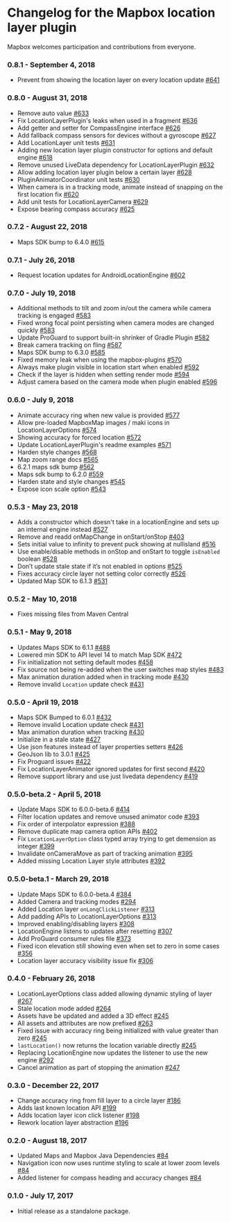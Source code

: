 # Changelog for the Mapbox location layer plugin

Mapbox welcomes participation and contributions from everyone.

### 0.8.1 - September 4, 2018
- Prevent from showing the location layer on every location update [#641](https://github.com/mapbox/mapbox-plugins-android/pull/641)

### 0.8.0 - August 31, 2018
- Remove auto value [#633](https://github.com/mapbox/mapbox-plugins-android/pull/633)
- Fix LocationLayerPlugin's leaks when used in a fragment [#636](https://github.com/mapbox/mapbox-plugins-android/pull/636)
- Add getter and setter for CompassEngine interface [#626](https://github.com/mapbox/mapbox-plugins-android/pull/626)
- Add fallback compass sensors for devices without a gyroscope [#627](https://github.com/mapbox/mapbox-plugins-android/pull/627)
- Add LocationLayer unit tests [#631](https://github.com/mapbox/mapbox-plugins-android/pull/631)
- Adding new location layer plugin constructor for options and default engine [#618](https://github.com/mapbox/mapbox-plugins-android/pull/618)
- Remove unused LiveData dependency for LocationLayerPlugin [#632](https://github.com/mapbox/mapbox-plugins-android/pull/632)
- Allow adding location layer plugin below a certain layer [#628](https://github.com/mapbox/mapbox-plugins-android/pull/628)
- PluginAnimatorCoordinator unit tests [#630](https://github.com/mapbox/mapbox-plugins-android/pull/630)
- When camera is in a tracking mode, animate instead of snapping on the first location fix [#620](https://github.com/mapbox/mapbox-plugins-android/pull/620)
- Add unit tests for LocationLayerCamera [#629](https://github.com/mapbox/mapbox-plugins-android/pull/629)
- Expose bearing compass accuracy [#625](https://github.com/mapbox/mapbox-plugins-android/pull/625)

### 0.7.2 - August 22, 2018
- Maps SDK bump to 6.4.0 [#615](https://github.com/mapbox/mapbox-plugins-android/pull/615)

### 0.7.1 - July 26, 2018
- Request location updates for AndroidLocationEngine [#602](https://github.com/mapbox/mapbox-plugins-android/pull/602)

### 0.7.0 - July 19, 2018
- Additional methods to tilt and zoom in/out the camera while camera tracking is engaged [#583](https://github.com/mapbox/mapbox-plugins-android/pull/583)
- Fixed wrong focal point persisting when camera modes are changed quickly [#583](https://github.com/mapbox/mapbox-plugins-android/pull/583)
- Update ProGuard to support built-in shrinker of Gradle Plugin [#582](https://github.com/mapbox/mapbox-plugins-android/pull/582)
- Break camera tracking on fling [#587](https://github.com/mapbox/mapbox-plugins-android/pull/587)
- Maps SDK bump to 6.3.0 [#585](https://github.com/mapbox/mapbox-plugins-android/pull/585)
- Fixed memory leak when using the mapbox-plugins [#570](https://github.com/mapbox/mapbox-plugins-android/issues/570)
- Always make plugin visible in location start when enabled [#592](https://github.com/mapbox/mapbox-plugins-android/pull/592)
- Check if the layer is hidden when setting render mode [#594](https://github.com/mapbox/mapbox-plugins-android/pull/594)
- Adjust camera based on the camera mode when plugin enabled [#596](https://github.com/mapbox/mapbox-plugins-android/pull/596)

### 0.6.0 - July 9, 2018
- Animate accuracy ring when new value is provided [#577](https://github.com/mapbox/mapbox-plugins-android/pull/577)
- Allow pre-loaded MapboxMap images / maki icons in LocationLayerOptions [#574](https://github.com/mapbox/mapbox-plugins-android/pull/574)
- Showing accuracy for forced location [#572](https://github.com/mapbox/mapbox-plugins-android/pull/572)
- Update LocationLayerPlugin's readme examples [#571](https://github.com/mapbox/mapbox-plugins-android/pull/571)
- Harden style changes [#568](https://github.com/mapbox/mapbox-plugins-android/pull/568)
- Map zoom range docs [#565](https://github.com/mapbox/mapbox-plugins-android/pull/565)
- 6.2.1 maps sdk bump [#562](https://github.com/mapbox/mapbox-plugins-android/pull/562)
- Maps sdk bump to 6.2.0 [#559](https://github.com/mapbox/mapbox-plugins-android/pull/559)
- Harden state and style changes [#545](https://github.com/mapbox/mapbox-plugins-android/pull/545)
- Expose icon scale option [#543](https://github.com/mapbox/mapbox-plugins-android/pull/543)

### 0.5.3 - May 23, 2018
- Adds a constructor which doesn't take in a locationEngine and sets up an internal engine instead [#527](https://github.com/mapbox/mapbox-plugins-android/pull/527)
- Remove and readd onMapChange in onStart/onStop [#403](https://github.com/mapbox/mapbox-plugins-android/pull/403)
- Sets initial value to infinity to prevent puck showing at nullisland [#516](https://github.com/mapbox/mapbox-plugins-android/pull/516)
- Use enable/disable methods in onStop and onStart to toggle `isEnabled` boolean [#528](https://github.com/mapbox/mapbox-plugins-android/pull/528)
- Don’t update stale state if it’s not enabled in options [#525](https://github.com/mapbox/mapbox-plugins-android/pull/525)
- Fixes accuracy circle layer not setting color correctly [#526](https://github.com/mapbox/mapbox-plugins-android/pull/526)
- Updated Map SDK to 6.1.3 [#531](https://github.com/mapbox/mapbox-plugins-android/pull/531)

### 0.5.2 - May 10, 2018
- Fixes missing files from Maven Central

### 0.5.1 - May 9, 2018
- Updates Maps SDK to 6.1.1 [#488](https://github.com/mapbox/mapbox-plugins-android/pull/488)
- Lowered min SDK to API level 14 to match Map SDK [#472](https://github.com/mapbox/mapbox-plugins-android/pull/472)
- Fix initialization not setting default modes [#458](https://github.com/mapbox/mapbox-plugins-android/pull/458)
- Fix source not being re-added when the user switches map styles [#483](https://github.com/mapbox/mapbox-plugins-android/pull/483)
- Max animation duration added when in tracking mode [#430](https://github.com/mapbox/mapbox-plugins-android/pull/430)
- Remove invalid `Location` update check [#431](https://github.com/mapbox/mapbox-plugins-android/pull/431)

### 0.5.0 - April 19, 2018
- Maps SDK Bumped to 6.0.1 [#432](https://github.com/mapbox/mapbox-plugins-android/pull/432)
- Remove invalid Location update check [#431](https://github.com/mapbox/mapbox-plugins-android/pull/431)
- Max animation duration when tracking [#430](https://github.com/mapbox/mapbox-plugins-android/pull/430)
- Initialize in a stale state [#427](https://github.com/mapbox/mapbox-plugins-android/pull/427)
- Use json features instead of layer properties setters [#426](https://github.com/mapbox/mapbox-plugins-android/pull/426)
- GeoJson lib to 3.0.1 [#425](https://github.com/mapbox/mapbox-plugins-android/pull/425)
- Fix Proguard issues [#422](https://github.com/mapbox/mapbox-plugins-android/pull/422)
- Fix LocationLayerAnimator ignored updates for first second [#420](https://github.com/mapbox/mapbox-plugins-android/pull/420)
- Remove support library and use just livedata dependency [#419](https://github.com/mapbox/mapbox-plugins-android/pull/419)

### 0.5.0-beta.2 - April 5, 2018
- Update Maps SDK to 6.0.0-beta.6 [#414](https://github.com/mapbox/mapbox-plugins-android/pull/414)
- Filter location updates and remove unused animator code [#393](https://github.com/mapbox/mapbox-plugins-android/pull/393)
- Fix order of interpolator expression [#388](https://github.com/mapbox/mapbox-plugins-android/pull/388)
- Remove duplicate map camera option APIs [#402](https://github.com/mapbox/mapbox-plugins-android/pull/402)
- Fix `LocationLayerOption` class typed array trying to get demension as integer [#399](https://github.com/mapbox/mapbox-plugins-android/pull/399)
- Invalidate onCameraMove as part of tracking animation [#395](https://github.com/mapbox/mapbox-plugins-android/pull/395)
- Added missing Location Layer style attributes [#392](https://github.com/mapbox/mapbox-plugins-android/pull/392)

### 0.5.0-beta.1 - March 29, 2018
- Update Maps SDK to 6.0.0-beta.4 [#384](https://github.com/mapbox/mapbox-plugins-android/pull/384)
- Added Camera and tracking modes [#294](https://github.com/mapbox/mapbox-plugins-android/pull/294)
- Added Location layer `onLongClickListener` [#313](https://github.com/mapbox/mapbox-plugins-android/pull/313)
- Add padding APIs to LocationLayerOptions [#313](https://github.com/mapbox/mapbox-plugins-android/pull/313)
- Improved enabling/disabling layers [#308](https://github.com/mapbox/mapbox-plugins-android/pull/308)
- LocationEngine listens to updates after resetting [#307](https://github.com/mapbox/mapbox-plugins-android/pull/307)
- Add ProGuard consumer rules file [#373](https://github.com/mapbox/mapbox-plugins-android/pull/373)
- Fixed icon elevation still showing even when set to zero in some cases [#356](https://github.com/mapbox/mapbox-plugins-android/pull/356)
- Location layer accuracy visibility issue fix [#306](https://github.com/mapbox/mapbox-plugins-android/pull/306)

### 0.4.0 - February 26, 2018
- LocationLayerOptions class added allowing dynamic styling of layer [#267](https://github.com/mapbox/mapbox-plugins-android/pull/267)
- Stale location mode added [#264](https://github.com/mapbox/mapbox-plugins-android/pull/264)
- Assets have be updated and added a 3D effect [#245](https://github.com/mapbox/mapbox-plugins-android/pull/245)
- All assets and attributes are now prefixed [#263](https://github.com/mapbox/mapbox-plugins-android/pull/263)
- Fixed issue with accuracy ring being initialized with value greater than zero [#245](https://github.com/mapbox/mapbox-plugins-android/pull/245)
- `lastLocation()` now returns the location variable directly [#245](https://github.com/mapbox/mapbox-plugins-android/pull/245)
- Replacing LocationEngine now updates the listener to use the new engine [#292](https://github.com/mapbox/mapbox-plugins-android/pull/292)
- Cancel animation as part of stopping the animation [#247](https://github.com/mapbox/mapbox-plugins-android/pull/247)


### 0.3.0 - December 22, 2017
- Change accuracy ring from fill layer to a circle layer [#186](https://github.com/mapbox/mapbox-plugins-android/pull/186)
- Adds last known location API [#199](https://github.com/mapbox/mapbox-plugins-android/pull/199)
- Adds location layer icon click listener [#198](https://github.com/mapbox/mapbox-plugins-android/pull/198)
- Rework location layer abstraction [#196](https://github.com/mapbox/mapbox-plugins-android/pull/196)

### 0.2.0 - August 18, 2017
- Updated Maps and Mapbox Java Dependencies [#84](https://github.com/mapbox/mapbox-plugins-android/pull/84)
- Navigation icon now uses runtime styling to scale at lower zoom levels [#84](https://github.com/mapbox/mapbox-plugins-android/pull/84)
- Added listener for compass heading and accuracy changes [#84](https://github.com/mapbox/mapbox-plugins-android/pull/84)

### 0.1.0 - July 17, 2017
- Initial release as a standalone package.
